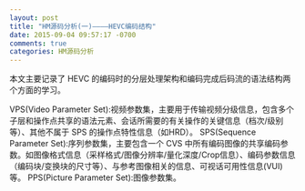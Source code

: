 ```yaml
---
layout: post
title: "HM源码分析(一)————HEVC编码结构"
date: 2015-09-04 09:57:17 -0700
comments: true
categories: HM源码分析
---
```


本文主要记录了 HEVC 的编码时的分层处理架构和编码完成后码流的语法结构两个方面的学习。
<!--more-->

VPS(Video Parameter Set):视频参数集，主要用于传输视频分级信息，包含多个子层和操作点共享的语法元素、会话所需要的有关操作的关键信息（档次/级别等）、其他不属于 SPS 的操作点特性信息（如HRD）。
SPS(Sequence Parameter Set):序列参数集，主要包含一个 CVS 中所有编码图像的共享编码参数。如图像格式信息（采样格式/图像分辨率/量化深度/Crop信息）、编码参数信息（编码块/变换块的尺寸等）、与参考图像相关的信息、可视话可用性信息(VUI)等。
PPS(Picture Parameter Set):图像参数集。
